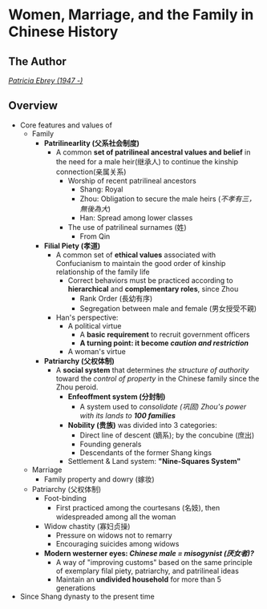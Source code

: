 # Women, Marriage, and the Family in Chinese History

## The Author

[_Patricia Ebrey (1947 -)_](https://history.washington.edu/people/patricia-ebrey)

## Overview

- Core features and values of
  - Family
    - **Patrilinearlity (父系社会制度)**
      - A common **set of patrilineal ancestral values and belief** in the need for a male heir(继承人) to continue the kinship connection(亲属关系)
        - Worship of recent patrilineal ancestors
          - Shang: Royal
          - Zhou: Obligation to secure the male heirs (_不孝有三，無後為大_)
          - Han: Spread among lower classes
        - The use of patrilineal surnames (姓)
          - From Qin
    - **Filial Piety (孝道)**
      - A common set of **ethical values** associated with Confucianism to maintain the good order of kinship relationship of the family life
        - Correct behaviors must be practiced according to **hierarchical** and **complementary roles**, since Zhou
          - Rank Order (長幼有序)
          - Segregation between male and female (男女授受不親)
      - Han's perspective:
        - A political virtue
          - A **basic requirement** to recruit government officers
          - **A turning point: it become _caution and restriction_**
        - A woman's virtue
    - **Patriarchy (父权体制)**
      - A **social system** that determines _the structure of authority_ toward the _control of property_ in the Chinese family since the Zhou peroid.
        - **Enfeoffment system (分封制)**
          - A system used to _consolidate (巩固) Zhou's power with its lands to **100 families**_
        - **Nobility (贵族)** was divided into 3 categories:
          - Direct line of descent (嫡系); by the concubine (庶出)
          - Founding generals
          - Descendants of the former Shang kings
        - Settlement & Land system: **"Nine-Squares System"**
  - Marriage
    - Family property and dowry (嫁妆)
  - Patriarchy (父权体制)
    - Foot-binding
      - First practiced among the courtesans (名妓), then widespreaded among all the woman
    - Widow chastity (寡妇贞操)
      - Pressure on widows not to remarry
      - Encouraging suicides among widows
    - **Modern westerner eyes: _Chinese male = misogynist (厌女者)?_**
      - A way of "improving customs" based on the same principle of exemplary filal piety, patriarchy, and patrilineal ideas
      - Maintain an **undivided household** for more than 5 generations
- Since Shang dynasty to the present time
